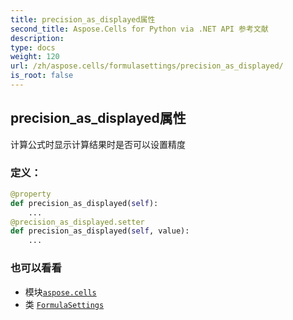 ```yaml
---
title: precision_as_displayed属性
second_title: Aspose.Cells for Python via .NET API 参考文献
description:
type: docs
weight: 120
url: /zh/aspose.cells/formulasettings/precision_as_displayed/
is_root: false
---
```

## precision_as_displayed属性

计算公式时显示计算结果时是否可以设置精度
### 定义：
```python
@property
def precision_as_displayed(self):
    ...
@precision_as_displayed.setter
def precision_as_displayed(self, value):
    ...
```

### 也可以看看
* 模块[`aspose.cells`](../../)
* 类 [`FormulaSettings`](/cells/python-net/zh/aspose.cells/formulasettings)

